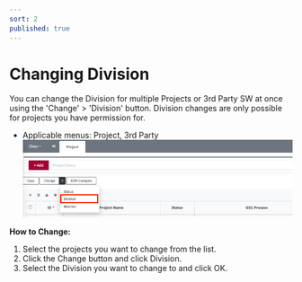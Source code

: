 ```yaml
---
sort: 2
published: true
---
```

# Changing Division

You can change the Division for multiple Projects or 3rd Party SW at once using the 'Change' > 'Division' button. 
Division changes are only possible for projects you have permission for.

- Applicable menus: Project, 3rd Party
  ![ChangeDivisionInList](../../images/common/list_view_buttons/change_division.png)

**How to Change:**

1. Select the projects you want to change from the list.
2. Click the Change button and click Division.
3. Select the Division you want to change to and click OK.